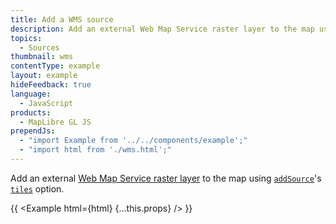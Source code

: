```yaml
---
title: Add a WMS source
description: Add an external Web Map Service raster layer to the map using addSource's tiles option.
topics:
  - Sources
thumbnail: wms
contentType: example
layout: example
hideFeedback: true
language:
  - JavaScript
products:
  - MapLibre GL JS
prependJs:
  - "import Example from '../../components/example';"
  - "import html from './wms.html';"
---
```


Add an external [Web Map Service raster layer](https://www.ogc.org/standards/wms) to the map using [`addSource`](https://u-n-l.github.io/unl-map-js-docs/api/map/#map#addsource)'s [`tiles`](https://u-n-l.github.io/unl-map-js-docs/style-spec/sources/#raster-tiles) option.

{{ <Example html={html} {...this.props} /> }}
